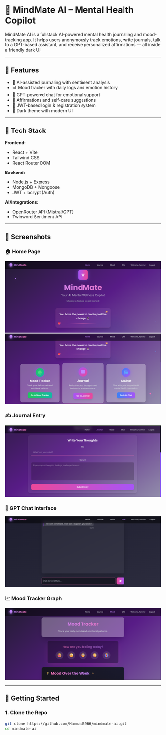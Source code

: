# 🧠 MindMate AI – Mental Health Copilot

MindMate AI is a fullstack AI-powered mental health journaling and mood-tracking app. It helps users anonymously track emotions, write journals, talk to a GPT-based assistant, and receive personalized affirmations — all inside a friendly dark UI.

---

## 🌟 Features

- 📝 AI-assisted journaling with sentiment analysis
- 📊 Mood tracker with daily logs and emotion history
- 💬 GPT-powered chat for emotional support
- 🧘 Affirmations and self-care suggestions
- 🔐 JWT-based login & registration system
- 🌙 Dark theme with modern UI

---

## 🧱 Tech Stack

**Frontend:**
- React + Vite
- Tailwind CSS
- React Router DOM

**Backend:**
- Node.js + Express
- MongoDB + Mongoose
- JWT + bcrypt (Auth)

**AI/Integrations:**
- OpenRouter API (Mistral/GPT)
- Twinword Sentiment API

---

## 📸 Screenshots

### 🏠 Home Page
![Home](./Screenshots/Home1.png)
![Home](./Screenshots/Home2.png)

### ✍️ Journal Entry
![Journal](./Screenshots/journel.png)

### 💬 GPT Chat Interface
![Chat](./Screenshots/chat.png)

### 📈 Mood Tracker Graph
![Mood Graph](./Screenshots/Mood1.png)

---

## 🚀 Getting Started

### 1. Clone the Repo

```bash
git clone https://github.com/Hammad6966/mindmate-ai.git
cd mindmate-ai
